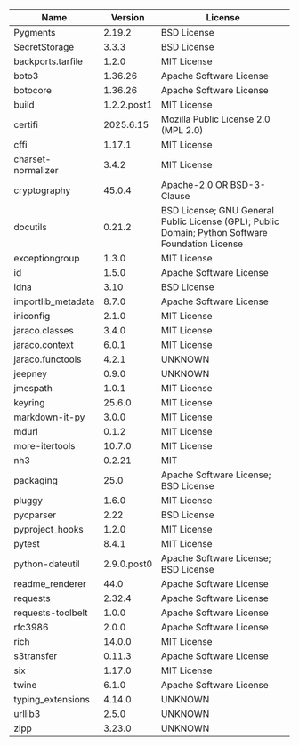 | Name               | Version     | License                                                                                          |
|--------------------|-------------|--------------------------------------------------------------------------------------------------|
| Pygments           | 2.19.2      | BSD License                                                                                      |
| SecretStorage      | 3.3.3       | BSD License                                                                                      |
| backports.tarfile  | 1.2.0       | MIT License                                                                                      |
| boto3              | 1.36.26     | Apache Software License                                                                          |
| botocore           | 1.36.26     | Apache Software License                                                                          |
| build              | 1.2.2.post1 | MIT License                                                                                      |
| certifi            | 2025.6.15   | Mozilla Public License 2.0 (MPL 2.0)                                                             |
| cffi               | 1.17.1      | MIT License                                                                                      |
| charset-normalizer | 3.4.2       | MIT License                                                                                      |
| cryptography       | 45.0.4      | Apache-2.0 OR BSD-3-Clause                                                                       |
| docutils           | 0.21.2      | BSD License; GNU General Public License (GPL); Public Domain; Python Software Foundation License |
| exceptiongroup     | 1.3.0       | MIT License                                                                                      |
| id                 | 1.5.0       | Apache Software License                                                                          |
| idna               | 3.10        | BSD License                                                                                      |
| importlib_metadata | 8.7.0       | Apache Software License                                                                          |
| iniconfig          | 2.1.0       | MIT License                                                                                      |
| jaraco.classes     | 3.4.0       | MIT License                                                                                      |
| jaraco.context     | 6.0.1       | MIT License                                                                                      |
| jaraco.functools   | 4.2.1       | UNKNOWN                                                                                          |
| jeepney            | 0.9.0       | UNKNOWN                                                                                          |
| jmespath           | 1.0.1       | MIT License                                                                                      |
| keyring            | 25.6.0      | MIT License                                                                                      |
| markdown-it-py     | 3.0.0       | MIT License                                                                                      |
| mdurl              | 0.1.2       | MIT License                                                                                      |
| more-itertools     | 10.7.0      | MIT License                                                                                      |
| nh3                | 0.2.21      | MIT                                                                                              |
| packaging          | 25.0        | Apache Software License; BSD License                                                             |
| pluggy             | 1.6.0       | MIT License                                                                                      |
| pycparser          | 2.22        | BSD License                                                                                      |
| pyproject_hooks    | 1.2.0       | MIT License                                                                                      |
| pytest             | 8.4.1       | MIT License                                                                                      |
| python-dateutil    | 2.9.0.post0 | Apache Software License; BSD License                                                             |
| readme_renderer    | 44.0        | Apache Software License                                                                          |
| requests           | 2.32.4      | Apache Software License                                                                          |
| requests-toolbelt  | 1.0.0       | Apache Software License                                                                          |
| rfc3986            | 2.0.0       | Apache Software License                                                                          |
| rich               | 14.0.0      | MIT License                                                                                      |
| s3transfer         | 0.11.3      | Apache Software License                                                                          |
| six                | 1.17.0      | MIT License                                                                                      |
| twine              | 6.1.0       | Apache Software License                                                                          |
| typing_extensions  | 4.14.0      | UNKNOWN                                                                                          |
| urllib3            | 2.5.0       | UNKNOWN                                                                                          |
| zipp               | 3.23.0      | UNKNOWN                                                                                          |
